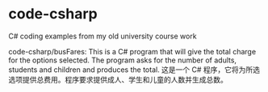 # code-csharp
C# coding examples from my old university course work

code-csharp/busFares:
This is a C# program that will give the total charge for the options selected. The program asks for the number of adults, students and children and produces the total.
这是一个 C# 程序，它将为所选选项提供总费用。程序要求提供成人、学生和儿童的人数并生成总数。
